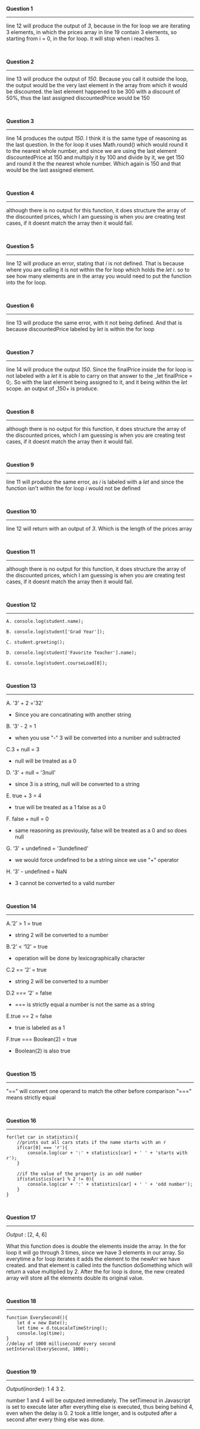  **Question 1**

<hr>

line 12 will produce the output of _3_, because in the for loop we are iterating 3 elements, in which the prices array in line 19 contain 3 elements, so starting from i = 0, in the for loop. it will stop when i reaches 3. 

<br>

**Question 2**

<hr>

line 13 will produce the output of _150_. Because you call it outside the loop, the output would be the very last element in the array from which it would be discounted. the last element happened to be 300 with a discount of 50%, thus the last assigned discountedPrice would be 150

<br>

**Question 3**

<hr>

line 14 produces the output _150_. I think it is the same type of reasoning as the last question. In the for loop it uses Math.round() which would round it to the nearest whole number, and since we are using the last element discountedPrice at 150 and multiply it by 100 and divide by it, we get 150 and round it the the nearest whole number. Which again is 150 and that would be the last assigned element.

<br>

**Question 4**

<hr>

although there is no output for this function, it does structure the array of the discounted prices, which I am guessing is when you are creating test cases, if it doesnt match the array then it would fail.

<br>

**Question 5**

<hr>

line 12 will produce an error, stating that _i_ is not defined. That is because where you are calling it is not within the for loop which holds the _let i_. so to see how many elements are in the array you would need to put the function into the for loop.

<br>

**Question 6**

<hr>

line 13 will produce the same error, with it not being defined. And that is because discountedPrice labeled by _let_ is within the for loop

<br>

**Question 7**

<hr>

line 14 will produce the output _150_. Since the finalPrice inside the for loop is not labeled with a _let_ it is able to carry on that answer to the _let finalPrice = 0;. So with the last element being assigned to it, and it being within the _let_ scope. an output of _150+ is produce.

<br>

**Question 8**

<hr>

although there is no output for this function, it does structure the array of the discounted prices, which I am guessing is when you are creating test cases, if it doesnt match the array then it would fail.

<br>

**Question 9**

<hr>

line 11 will produce the same error, as _i_ is labeled with a _let_ and since the function isn't within the for loop _i_ would not be defined

<br>

**Question 10**

<hr>

line 12 will return with an output of _3_. Which is the length of the prices array

<br>

**Question 11**

<hr>

although there is no output for this function, it does structure the array of the discounted prices, which I am guessing is when you are creating test cases, if it doesnt match the array then it would fail.

<br>

**Question 12**

<hr>

```
A. console.log(student.name);

B. console.log(student['Grad Year']);

C. student.greeting();

D. console.log(student['Favorite Teacher'].name);

E. console.log(student.courseLoad[0]);
```
<br>

**Question 13**

<hr>

A. '3' + 2 ='32'

- Since you are concatinating with another string

B. '3' - 2 = 1

- when you use "-" 3 will be converted into a number and subtracted

C.3 + null = 3

- null will be treated as a 0

D. '3' + null  = '3null'

- since 3 is a string, null will be converted to a string

E. true + 3 = 4

- true will be treated as a 1 false as a 0

F. false + null = 0

- same reasoning  as previously, false will be treated as a 0 and so does null

G. '3' + undefined = '3undefined'

- we would force undefined to be a string since we use "+" operator

H. '3' - undefined = NaN

- 3 cannot be converted to a valid number

<br>

**Question 14**

<hr>

A.‘2’ > 1 = true

- string 2 will be converted to a number

B.‘2’ < ‘12’ = true

- operation will be done by lexicographically character

C.2 == ‘2’ = true

- string 2 will be converted to a number

D.2 === ‘2’ = false

- === is strictly equal a number is not the same as a string

E.true == 2 = false

- true is labeled as a 1

F.true === Boolean(2) = true

- Boolean(2) is also true

<br>

**Question 15**

<hr>

"==" will convert one operand to match the other before comparison
"===" means strictly equal

<br>

**Question 16**

<hr>

```
for(let car in statistics){
    //prints out all cars stats if the name starts with an r
    if(car[0] === 'r'){
        console.log(car + ':' + statistics[car] + ' ' + 'starts with r');
    }

    //if the value of the property is an odd number
    if(statistics[car] % 2 != 0){
        console.log(car + ':' + statistics[car] + ' ' + 'odd number');
    }
}
```
<br>

**Question 17**

<hr>

_Output_ : [2, 4, 6]

What this function does is double the elements inside the array. In the for loop it will go through 3 times, since we have 3 elements in our array. So everytime a for loop iterates it adds the element to the newArr we have created. and that element is called into the function doSomething which will return a value multiplied by 2. After the for loop is done, the new created array will store all the elements double its original value.

<br>

**Question 18**

<hr>

```
function EverySecond(){
    let d = new Date();
    let time = d.toLocaleTimeString();
    console.log(time);
}
//delay of 1000 millisecond/ every second
setInterval(EverySecond, 1000);
```

<br>

**Question 19**

<hr>

_Output_(inorder): 1 4 3 2.

number 1 and 4 will be outputed immediately. The setTimeout in Javascript is set to execute later after everything else is executed, thus being behind 4, even when the delay is 0. 2 took a little longer, and is outputed after a second after every thing else was done. 

